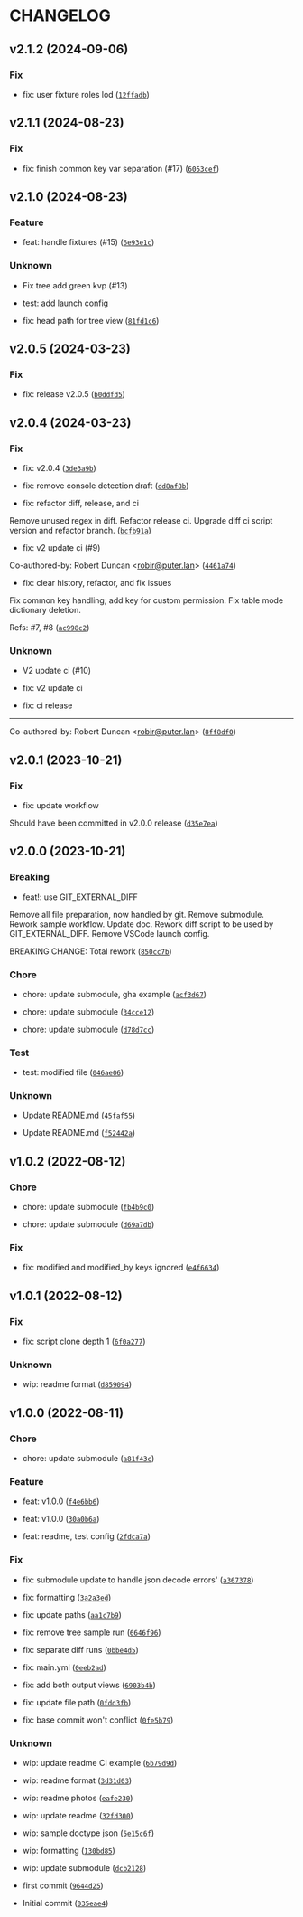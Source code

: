 # CHANGELOG

## v2.1.2 (2024-09-06)

### Fix

* fix: user fixture roles lod ([`12ffadb`](https://github.com/robproject/fsjd/commit/12ffadb25850196e2ea78117fb7e4f92f33cfe89))

## v2.1.1 (2024-08-23)

### Fix

* fix: finish common key var separation (#17) ([`6053cef`](https://github.com/robproject/fsjd/commit/6053cef15965f4d638a2090b9897a36560455940))

## v2.1.0 (2024-08-23)

### Feature

* feat: handle fixtures (#15) ([`6e93e1c`](https://github.com/robproject/fsjd/commit/6e93e1c0d288a79ef05c2f5fc708a62b48032afd))

### Unknown

* Fix tree add green kvp (#13)

* test: add launch config

* fix: head path for tree view ([`81fd1c6`](https://github.com/robproject/fsjd/commit/81fd1c64058b87424dbff342fce2012ce311ff6d))

## v2.0.5 (2024-03-23)

### Fix

* fix: release v2.0.5 ([`b0ddfd5`](https://github.com/robproject/fsjd/commit/b0ddfd5201b684de4244e83544dc20e54a0b2b8f))

## v2.0.4 (2024-03-23)

### Fix

* fix: v2.0.4 ([`3de3a9b`](https://github.com/robproject/fsjd/commit/3de3a9b056e60df2b877473bddaad0ad1b9240fe))

* fix: remove console detection draft ([`dd8af8b`](https://github.com/robproject/fsjd/commit/dd8af8bdfb366a1af9761b161057e92ec262a26a))

* fix: refactor diff, release, and ci

Remove unused regex in diff.
Refactor release ci.
Upgrade diff ci script version and refactor branch. ([`bcfb91a`](https://github.com/robproject/fsjd/commit/bcfb91a12be4b32dedd815b41e88ccecd39187da))

* fix: v2 update ci (#9)

Co-authored-by: Robert Duncan &lt;robir@puter.lan&gt; ([`4461a74`](https://github.com/robproject/fsjd/commit/4461a7498ca10f323e217781697ad544ffb5878b))

* fix: clear history, refactor, and fix issues

Fix common key handling; add key for custom permission.
Fix table mode dictionary deletion.

Refs: #7, #8 ([`ac998c2`](https://github.com/robproject/fsjd/commit/ac998c24b5e4f2c6971acc4f979575afb8503fc9))

### Unknown

* V2 update ci (#10)

* fix: v2 update ci

* fix: ci release

---------

Co-authored-by: Robert Duncan &lt;robir@puter.lan&gt; ([`8ff8df0`](https://github.com/robproject/fsjd/commit/8ff8df0e112000373661c70c7b4f85591ecb866d))

## v2.0.1 (2023-10-21)

### Fix

* fix: update workflow

Should have been committed in v2.0.0 release ([`d35e7ea`](https://github.com/robproject/fsjd/commit/d35e7eae925655ef65dafd678356bc6db3f5ed02))

## v2.0.0 (2023-10-21)

### Breaking

* feat!: use GIT_EXTERNAL_DIFF

Remove all file preparation, now handled by git.
Remove submodule.
Rework sample workflow.
Update doc.
Rework diff script to be used by GIT_EXTERNAL_DIFF.
Remove VSCode launch config.

BREAKING CHANGE: Total rework ([`850cc7b`](https://github.com/robproject/fsjd/commit/850cc7b5a9cf92b3f0bbe8e89667d9cc4cb2979b))

### Chore

* chore: update submodule, gha example ([`acf3d67`](https://github.com/robproject/fsjd/commit/acf3d67e0231ca8ac99125b0bd2bf7d6a651c966))

* chore: update submodule ([`34cce12`](https://github.com/robproject/fsjd/commit/34cce1241a4d146ae729bc01b756fb12ece5d089))

* chore: update submodule ([`d78d7cc`](https://github.com/robproject/fsjd/commit/d78d7ccc0967d9e902d5b416cdcea72d2aa0c506))

### Test

* test: modified file ([`046ae06`](https://github.com/robproject/fsjd/commit/046ae068afe1df27291634c54cc6e516c7734e05))

### Unknown

* Update README.md ([`45faf55`](https://github.com/robproject/fsjd/commit/45faf55ab4ffeea37482da01add8a5610d09c631))

* Update README.md ([`f52442a`](https://github.com/robproject/fsjd/commit/f52442af2f057d0a16cc26fff3a363b760bc1b6a))

## v1.0.2 (2022-08-12)

### Chore

* chore: update submodule ([`fb4b9c0`](https://github.com/robproject/fsjd/commit/fb4b9c0fe2f2363c148df68be3e049681e89e171))

* chore: update submodule ([`d69a7db`](https://github.com/robproject/fsjd/commit/d69a7db5505204f7915b646c038c6313537283a9))

### Fix

* fix: modified and modified_by keys ignored ([`e4f6634`](https://github.com/robproject/fsjd/commit/e4f66341c4e56395f31bf9f81bd28bc90a0b6e63))

## v1.0.1 (2022-08-12)

### Fix

* fix: script clone depth 1 ([`6f0a277`](https://github.com/robproject/fsjd/commit/6f0a277dd5ba4d6e584f756e29fdc989ea214b80))

### Unknown

* wip: readme format ([`d859094`](https://github.com/robproject/fsjd/commit/d859094e7e573f8c6dbd1528f86e6308196c1e59))

## v1.0.0 (2022-08-11)

### Chore

* chore: update submodule ([`a81f43c`](https://github.com/robproject/fsjd/commit/a81f43cfbc9a62b3fa88a7c410461eb35f1eb18b))

### Feature

* feat: v1.0.0 ([`f4e6bb6`](https://github.com/robproject/fsjd/commit/f4e6bb69d6f6e83cd04000c2b720ff36ae6f37af))

* feat: v1.0.0 ([`30a0b6a`](https://github.com/robproject/fsjd/commit/30a0b6a3aabad494fe8f494455f6fc77b0a2ee07))

* feat: readme, test config ([`2fdca7a`](https://github.com/robproject/fsjd/commit/2fdca7a586f43ed829725391adab172689b41c00))

### Fix

* fix: submodule update to handle json decode errors&#39; ([`a367378`](https://github.com/robproject/fsjd/commit/a367378295b481f0155fecd0019fd2f5ec15f240))

* fix: formatting ([`3a2a3ed`](https://github.com/robproject/fsjd/commit/3a2a3ed74bbba9799ba4ffe006d706602febcddc))

* fix: update paths ([`aa1c7b9`](https://github.com/robproject/fsjd/commit/aa1c7b903ee452d3beff097bcac736451897024a))

* fix: remove tree sample run ([`6646f96`](https://github.com/robproject/fsjd/commit/6646f968f1c8e34df2c156e1b5838792f9a3047d))

* fix: separate diff runs ([`0bbe4d5`](https://github.com/robproject/fsjd/commit/0bbe4d5353c11616526b79bc16e7b12256b4c28e))

* fix: main.yml ([`0eeb2ad`](https://github.com/robproject/fsjd/commit/0eeb2adb12542067221482e0d05a17f1601e7a7b))

* fix: add both output views ([`6903b4b`](https://github.com/robproject/fsjd/commit/6903b4bbc024adcf7b685bda513311454baee2f3))

* fix: update file path ([`0fdd3fb`](https://github.com/robproject/fsjd/commit/0fdd3fb7d3656f79d0746b3feb686b85576b2e01))

* fix: base commit won&#39;t conflict ([`0fe5b79`](https://github.com/robproject/fsjd/commit/0fe5b79b76c270680f592a0ff7ad2fb9e54a64b2))

### Unknown

* wip: update readme CI example ([`6b79d9d`](https://github.com/robproject/fsjd/commit/6b79d9d0c4d847c27dbce149a8912cc0aec7920d))

* wip: readme format ([`3d31d03`](https://github.com/robproject/fsjd/commit/3d31d039ed2aecc1ff79d7c37596dcd03cfc92ee))

* wip: readme photos ([`eafe230`](https://github.com/robproject/fsjd/commit/eafe23048d49de1bd56c3584fed59b29be331a46))

* wip: update readme ([`32fd300`](https://github.com/robproject/fsjd/commit/32fd3001a81a66e274b6202efe2ef23232e0e0bf))

* wip: sample doctype json ([`5e15c6f`](https://github.com/robproject/fsjd/commit/5e15c6fc446c2de8549191f52d00655585c7d6b2))

* wip: formatting ([`130bd85`](https://github.com/robproject/fsjd/commit/130bd852147b3df4768ba365d6a5cf9f79566067))

* wip: update submodule ([`dcb2128`](https://github.com/robproject/fsjd/commit/dcb21283b282018a150ea3bc6a1a1f603f8a88b0))

* first commit ([`9644d25`](https://github.com/robproject/fsjd/commit/9644d258c927b13df1e31ff7b651a7105477b9c9))

* Initial commit ([`035eae4`](https://github.com/robproject/fsjd/commit/035eae400ecf7ddc8a15b4c3b9cc32b03cda3f7d))
